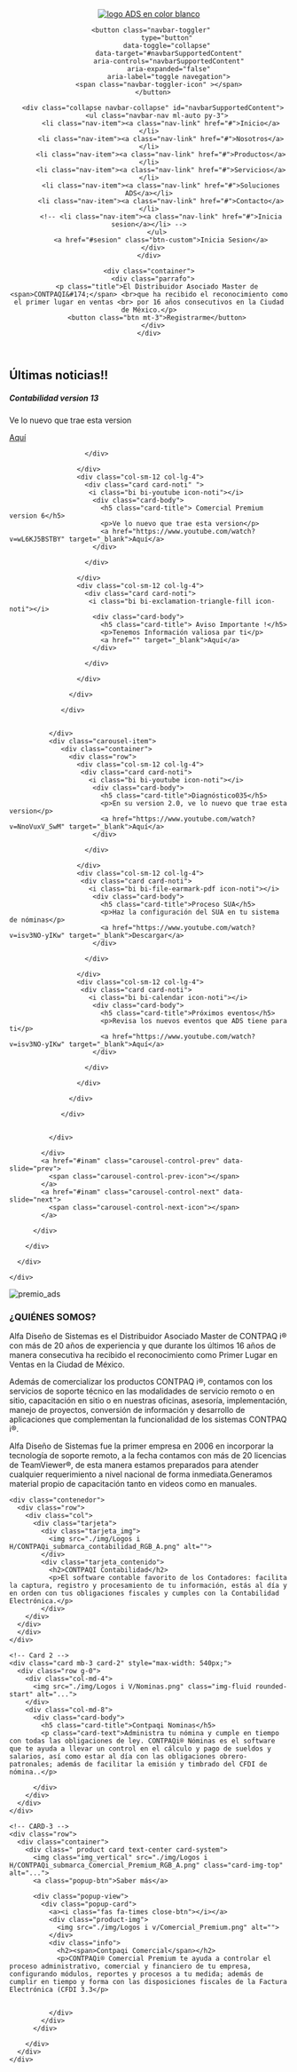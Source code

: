 <!DOCTYPE html>
<html lang="es">
<head>
  <meta charset="UTF-8">
  <meta http-equiv="X-UA-Compatible" content="IE=edge">
  <meta name="viewport" content="width=device-width, initial-scale=1.0">

  <link rel="stylesheet" href="css/bootstrap.min.css">
  <link rel="stylesheet" href="https://cdn.jsdelivr.net/npm/bootstrap-icons@1.5.0/font/bootstrap-icons.css">
  <link rel="stylesheet" href="https://cdnjs.cloudflare.com/ajax/libs/font-awesome/5.15.1/css/all.min.css">
  <link rel="stylesheet" href="./css/style.css">
  <title>Alfa Diseño de Sistemas</title>
  <link href="https://fonts.googleapis.com/css2?family=Roboto:wght@400;700&display=swap" rel="stylesheet">
</head>
<body>
  <!-- NavBar -->
  <header>
   <nav class="navbar navbar-expand-sm navbar-dark">
    <div class="container-fluid">
      <a class="navbar-brand" href="#">
        <img src="./img/logo_ads_white.png" alt="logo ADS en color blanco" title="logo ADS en color blanco">
      </a>

      <button class="navbar-toggler" 
              type="button" 
              data-toggle="collapse" 
              data-target="#navbarSupportedContent"
              aria-controls="navbarSupportedContent"
              aria-expanded="false"
              aria-label="toggle navegation">
         <span class="navbar-toggler-icon" ></span>
      </button>

      <div class="collapse navbar-collapse" id="navbarSupportedContent">
        <ul class="navbar-nav ml-auto py-3">
          <li class="nav-item"><a class="nav-link" href="#">Inicio</a></li>
          <li class="nav-item"><a class="nav-link" href="#">Nosotros</a></li>
          <li class="nav-item"><a class="nav-link" href="#">Productos</a></li>
          <li class="nav-item"><a class="nav-link" href="#">Servicios</a></li>
          <li class="nav-item"><a class="nav-link" href="#">Soluciones ADS</a></li>
          <li class="nav-item"><a class="nav-link" href="#">Contacto</a></li>
          <!-- <li class="nav-item"><a class="nav-link" href="#">Inicia sesion</a></li> -->
        </ul>
          <a href="#sesion" class="btn-custom">Inicia Sesion</a>
      </div>
    </div>
  </nav>

    <div class="container">
      <div class="parrafo">
        <p class="title">El Distribuidor Asociado Master de <span>CONTPAQI&#174;</span> <br>que ha recibido el reconocimiento como el primer lugar en ventas <br> por 16 años consecutivos en la Ciudad de México.</p>
        <button class="btn mt-3">Registrarme</button>
      </div>
    </div>
</header>

<main>
  <div class="row" id="row-noticias">
    <div class="container noti-row text-center">
      <div class="row">
        <h2 class="text-white py-4">Últimas noticias!!</h2>
      </div>
      <div class="row">
        <div class="col-sm-12">
          <div id="inam" class="carousel slide" data-ride="carousel">
            <div class="carousel-inner">
              <div class="carousel-item active">
                 <div class="container">
                   <div class="row">
                     <div class="col-sm-12 col-lg-4">
                       <div class="card card-noti" >
                        <i class="bi bi-youtube icon-noti"></i>
                         <div class="card-body">
                           <h5 class="card-title"> Contabilidad version 13</h5>
                           <p>Ve lo nuevo que trae esta version</p>
                           <a href="https://www.youtube.com/watch?v=Q-OyyLp-qwA" target="_blank">Aquí</a>
                         </div>
                         
                       </div>
                       
                     </div>
                     <div class="col-sm-12 col-lg-4">
                       <div class="card card-noti" ">
                        <i class="bi bi-youtube icon-noti"></i>
                         <div class="card-body">
                           <h5 class="card-title"> Comercial Premium version 6</h5>
                           <p>Ve lo nuevo que trae esta version</p>
                           <a href="https://www.youtube.com/watch?v=wL6KJ5BSTBY" target="_blank">Aquí</a>
                         </div>
                         
                       </div>
                       
                     </div>
                     <div class="col-sm-12 col-lg-4">
                       <div class="card card-noti">
                        <i class="bi bi-exclamation-triangle-fill icon-noti"></i>
                         <div class="card-body">
                           <h5 class="card-title"> Aviso Importante !</h5>
                           <p>Tenemos Información valiosa par ti</p>
                           <a href="" target="_blank">Aquí</a>
                         </div>
                         
                       </div>
                       
                     </div>
                     
                   </div>
                   
                 </div>
    
                
              </div>
              <div class="carousel-item">
                 <div class="container">
                   <div class="row">
                     <div class="col-sm-12 col-lg-4">
                      <div class="card card-noti">
                        <i class="bi bi-youtube icon-noti"></i>
                         <div class="card-body">
                           <h5 class="card-title">Diagnóstico035</h5>
                           <p>En su version 2.0, ve lo nuevo que trae esta version</p>
                           <a href="https://www.youtube.com/watch?v=NnoVuxV_SwM" target="_blank">Aquí</a>
                         </div>
                         
                       </div>
                       
                     </div>
                     <div class="col-sm-12 col-lg-4">
                      <div class="card card-noti">
                        <i class="bi bi-file-earmark-pdf icon-noti"></i>
                         <div class="card-body">
                           <h5 class="card-title">Proceso SUA</h5>
                           <p>Haz la configuración del SUA en tu sistema de nóminas</p>
                           <a href="https://www.youtube.com/watch?v=isv3NO-yIKw" target="_blank">Descargar</a>
                         </div>
                         
                       </div>
                       
                     </div>
                     <div class="col-sm-12 col-lg-4">
                      <div class="card card-noti">
                        <i class="bi bi-calendar icon-noti"></i>
                         <div class="card-body">
                           <h5 class="card-title">Próximos eventos</h5>
                           <p>Revisa los nuevos eventos que ADS tiene para ti</p>
                           <a href="https://www.youtube.com/watch?v=isv3NO-yIKw" target="_blank">Aquí</a>
                         </div>
                         
                       </div>
                       
                     </div>
                     
                   </div>
                   
                 </div>
    
                
              </div>
              
            </div>
            <a href="#inam" class="carousel-control-prev" data-slide="prev">
              <span class="carousel-control-prev-icon"></span>
            </a>
            <a href="#inam" class="carousel-control-next" data-slide="next">
              <span class="carousel-control-next-icon"></span>
            </a>
            
          </div>
          
        </div>
        
      </div>
      
    </div>
  </div>

  <div class="row" id="row-nosotros">
    <div class="container container-nosotros">
      <div class="row ">
        <div class="col text-center">
          <img src="./img/premioM.jpg" alt="premio_ads" title="premio_ads">
        </div>
        <div class="col">
          <h3 class="fw-bold mb-4 title-nosotros">
            ¿QUIÉNES SOMOS?
          </h3>
          <p>Alfa Diseño de Sistemas es el Distribuidor Asociado Master de CONTPAQ i® con más de 20 años de experiencia y que durante los últimos 16 años de manera consecutiva ha recibido el reconocimiento como Primer Lugar en Ventas en la Ciudad de México.</p>
          <p>Además de comercializar los productos CONTPAQ i®, contamos con los servicios de soporte técnico en las modalidades de servicio remoto o en sitio, capacitación en sitio o en nuestras oficinas, asesoría, implementación, manejo de proyectos, conversión de información y desarrollo de aplicaciones que complementan la funcionalidad de los sistemas CONTPAQ i®.</p>
          <p>Alfa Diseño de Sistemas fue la primer empresa en 2006 en incorporar la tecnología de soporte remoto, a la fecha contamos con más de 20 licencias de TeamViewer®, de esta manera estamos preparados para atender cualquier requerimiento a nivel nacional de forma inmediata.Generamos material propio de capacitación tanto en videos como en manuales.</p>
        </div>
      </div>
    </div>
  </div>

  <div class="row" id="row-productos">
    
    <div class="contenedor">
      <div class="row">
        <div class="col">
          <div class="tarjeta">
            <div class="tarjeta_img">
              <img src="./img/Logos i H/CONTPAQi_submarca_contabilidad_RGB_A.png" alt="">
            </div>
            <div class="tarjeta_contenido">
              <h2>CONTPAQI Contabilidad</h2>
              <p>El software contable favorito de los Contadores: facilita la captura, registro y procesamiento de tu información, estás al día y en orden con tus obligaciones fiscales y cumples con la Contabilidad Electrónica.</p>
            </div>
        </div>
      </div>
      </div>
    </div>

    <!-- Card 2 -->
    <div class="card mb-3 card-2" style="max-width: 540px;">
      <div class="row g-0">
        <div class="col-md-4">
          <img src="./img/Logos i V/Nominas.png" class="img-fluid rounded-start" alt="...">
        </div>
        <div class="col-md-8">
          <div class="card-body">
            <h5 class="card-title">Contpaqi Nominas</h5>
            <p class="card-text">Administra tu nómina y cumple en tiempo con todas las obligaciones de ley. CONTPAQi® Nóminas es el software que te ayuda a llevar un control en el cálculo y pago de sueldos y salarios, así como estar al día con las obligaciones obrero-patronales; además de facilitar la emisión y timbrado del CFDI de nómina..</p>
            
          </div>
        </div>
      </div>
    </div>

    <!-- CARD-3 -->
    <div class="row">
      <div class="container">
        <div class=" product card text-center card-system">
          <img class="img_vertical" src="./img/Logos i H/CONTPAQi_submarca_Comercial_Premium_RGB_A.png" class="card-img-top" alt="...">
          <a class="popup-btn">Saber más</a>
         
          <div class="popup-view">
            <div class="popup-card">
              <a><i class="fas fa-times close-btn"></i></a>
              <div class="product-img">
                <img src="./img/Logos i v/Comercial_Premium.png" alt="">
              </div>
              <div class="info">
                <h2><span>Contpaqi Comercial</span></h2>
                <p>CONTPAQi® Comercial Premium te ayuda a controlar el proceso administrativo, comercial y financiero de tu empresa, configurando módulos, reportes y procesos a tu medida; además de cumplir en tiempo y forma con las disposiciones fiscales de la Factura Electrónica (CFDI 3.3</p>
                
                
              </div>
            </div>
          </div>

        </div>
      </div>
    </div>

  </div>

  <div class="row" id="row-servicios">
    
  </div>

  <div class="row" id="row-soluciones">
    
  </div>

</main>

<footer> 

</footer>

 

<script type="text/javascript">
  var popupViews = document.querySelectorAll('.popup-view');
  var popupBtns = document.querySelectorAll('.popup-btn');
  var closeBtns = document.querySelectorAll('.close-btn');

  //javascript for quick view button
  var popup = function(popupClick){
    popupViews[popupClick].classList.add('active');
  }

  popupBtns.forEach((popupBtn, i) => {
    popupBtn.addEventListener("click", () => {
      popup(i);
    });
  });

  //javascript for close button
  closeBtns.forEach((closeBtn) => {
    closeBtn.addEventListener("click", () => {
      popupViews.forEach((popupView) => {
        popupView.classList.remove('active');
      });
    });
  });
  </script>
  <script src="./js/bootstrap.min.js"></script>
  <script src="./js/popper.min.js"></script>
  
</body>
</html>
